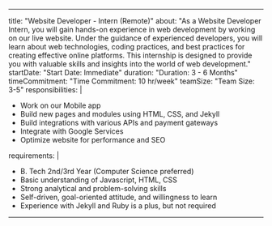 ---
title: "Website Developer - Intern (Remote)"
about: "As a Website Developer Intern, you will gain hands-on experience in web development by working on our live website. Under the guidance of experienced developers, you will learn about web technologies, coding practices, and best practices for creating effective online platforms. This internship is designed to provide you with valuable skills and insights into the world of web development."
startDate: "Start Date: Immediate"
duration: "Duration: 3 - 6 Months"
timeCommitment: "Time Commitment: 10 hr/week"
teamSize: "Team Size: 3-5"
responsibilities: |
  - Work on our Mobile app
  - Build new pages and modules using HTML, CSS, and Jekyll
  - Build integrations with various APIs and payment gateways
  - Integrate with Google Services
  - Optimize website for performance and SEO

requirements: |
  - B. Tech 2nd/3rd Year (Computer Science preferred)
  - Basic understanding of Javascript, HTML, CSS
  - Strong analytical and problem-solving skills
  - Self-driven, goal-oriented attitude, and willingness to learn
  - Experience with Jekyll and Ruby is a plus, but not required
  ---